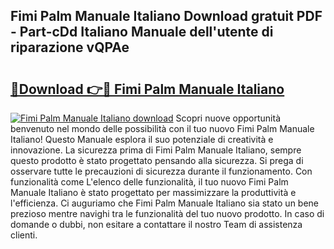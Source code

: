 ## Fimi Palm Manuale Italiano Download gratuit PDF - Part-cDd Italiano Manuale dell'utente di riparazione vQPAe

# <h2><a href="http://dfcmjl.blite.top/?on=Fimi+Palm+Manuale+Italiano">🔗Download 👉🔴 Fimi Palm Manuale Italiano</a></h2>

[![Fimi Palm Manuale Italiano download](https://i.imgur.com/lujVjoI.png)](http://dfcmjl.blite.top/?on=Fimi+Palm+Manuale+Italiano)
Scopri nuove opportunità benvenuto nel mondo delle possibilità con il tuo nuovo Fimi Palm Manuale Italiano! Questo Manuale esplora il suo potenziale di creatività e innovazione. La sicurezza prima di Fimi Palm Manuale Italiano, sempre questo prodotto è stato progettato pensando alla sicurezza. Si prega di osservare tutte le precauzioni di sicurezza durante il funzionamento. Con funzionalità come L'elenco delle funzionalità, il tuo nuovo Fimi Palm Manuale Italiano è stato progettato per massimizzare la produttività e l'efficienza. Ci auguriamo che Fimi Palm Manuale Italiano sia stato un bene prezioso mentre navighi tra le funzionalità del tuo nuovo prodotto. In caso di domande o dubbi, non esitare a contattare il nostro Team di assistenza clienti.

